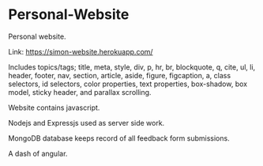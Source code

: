 # Personal-Website
Personal website. 

Link: https://simon-website.herokuapp.com/

  Includes topics/tags; title, meta, style, div, p, hr, br, blockquote, q, cite, ul, li, header, footer, nav, section, article, aside, figure, figcaption, a, class selectors, id selectors, color properties, text properties, box-shadow, box model, sticky header, and parallax scrolling.

  Website contains javascript.

  Nodejs and Expressjs used as server side work.
  
  MongoDB database keeps record of all feedback form submissions.
  
  A dash of angular.
